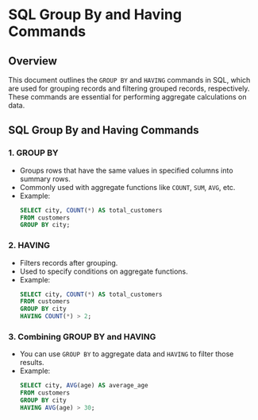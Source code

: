 # SQL Group By and Having Commands

## Overview
This document outlines the `GROUP BY` and `HAVING` commands in SQL, which are used for grouping records and filtering grouped records, respectively. These commands are essential for performing aggregate calculations on data.

## SQL Group By and Having Commands

### 1. **GROUP BY**
   - Groups rows that have the same values in specified columns into summary rows.
   - Commonly used with aggregate functions like `COUNT`, `SUM`, `AVG`, etc.
   - Example:
     ```sql
     SELECT city, COUNT(*) AS total_customers
     FROM customers
     GROUP BY city;
     ```

### 2. **HAVING**
   - Filters records after grouping.
   - Used to specify conditions on aggregate functions.
   - Example:
     ```sql
     SELECT city, COUNT(*) AS total_customers
     FROM customers
     GROUP BY city
     HAVING COUNT(*) > 2;
     ```

### 3. **Combining GROUP BY and HAVING**
   - You can use `GROUP BY` to aggregate data and `HAVING` to filter those results.
   - Example:
     ```sql
     SELECT city, AVG(age) AS average_age
     FROM customers
     GROUP BY city
     HAVING AVG(age) > 30;
     ```
